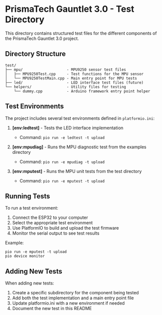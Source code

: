 # PrismaTech Gauntlet 3.0 - Test Directory

This directory contains structured test files for the different components of the PrismaTech Gauntlet 3.0 project.

## Directory Structure

```
test/
├── mpu/                    - MPU9250 sensor test files
│   ├── MPU9250Test.cpp     - Test functions for the MPU sensor
│   └── MPU9250TestMain.cpp - Main entry point for MPU tests
├── led/                    - LED interface test files (future)
└── helpers/                - Utility files for testing
    └── dummy.cpp           - Arduino framework entry point helper
```

## Test Environments

The project includes several test environments defined in `platformio.ini`:

1. **[env:ledtest]** - Tests the LED interface implementation
   - Command: `pio run -e ledtest -t upload`

2. **[env:mpudiag]** - Runs the MPU diagnostic test from the examples directory
   - Command: `pio run -e mpudiag -t upload`

3. **[env:mputest]** - Runs the MPU unit tests from the test directory
   - Command: `pio run -e mputest -t upload`

## Running Tests

To run a test environment:

1. Connect the ESP32 to your computer
2. Select the appropriate test environment
3. Use PlatformIO to build and upload the test firmware
4. Monitor the serial output to see test results

Example:
```
pio run -e mputest -t upload
pio device monitor
```

## Adding New Tests

When adding new tests:

1. Create a specific subdirectory for the component being tested
2. Add both the test implementation and a main entry point file
3. Update platformio.ini with a new environment if needed
4. Document the new test in this README 
